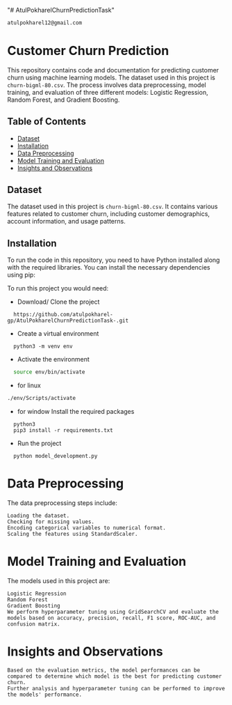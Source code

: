 "# AtulPokharelChurnPredictionTask" 

```bash
atulpokharel12@gmail.com
```



# Customer Churn Prediction

This repository contains code and documentation for predicting customer churn using machine learning models. The dataset used in this project is `churn-bigml-80.csv`. The process involves data preprocessing, model training, and evaluation of three different models: Logistic Regression, Random Forest, and Gradient Boosting.

## Table of Contents

- [Dataset](#dataset)
- [Installation](#installation)
- [Data Preprocessing](#data-preprocessing)
- [Model Training and Evaluation](#model-training-and-evaluation)
- [Insights and Observations](#insights-and-observations)

## Dataset

The dataset used in this project is `churn-bigml-80.csv`. It contains various features related to customer churn, including customer demographics, account information, and usage patterns.

## Installation

To run the code in this repository, you need to have Python installed along with the required libraries. You can install the necessary dependencies using pip:

To run this project you would need:

- Download/ Clone the project

```git
  https://github.com/atulpokharel-gp/AtulPokharelChurnPredictionTask-.git
```

- Create a virtual environment

```python3
  python3 -m venv env
```

- Activate the environment
```bash
  source env/bin/activate
```
- for linux
```bash
./env/Scripts/activate
```
- for window
 Install the required packages

```
  python3
  pip3 install -r requirements.txt
```
- Run the project
```python3
  python model_development.py

```

# Data Preprocessing
The data preprocessing steps include:
```
Loading the dataset.
Checking for missing values.
Encoding categorical variables to numerical format.
Scaling the features using StandardScaler.
```
# Model Training and Evaluation
The models used in this project are:
```
Logistic Regression
Random Forest
Gradient Boosting
We perform hyperparameter tuning using GridSearchCV and evaluate the models based on accuracy, precision, recall, F1 score, ROC-AUC, and confusion matrix.
```

# Insights and Observations

```
Based on the evaluation metrics, the model performances can be compared to determine which model is the best for predicting customer churn. 
Further analysis and hyperparameter tuning can be performed to improve the models' performance.
```
